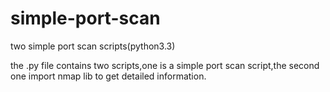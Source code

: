 simple-port-scan
================

two simple port scan scripts(python3.3)

the .py file contains two scripts,one is a simple port scan script,the second one import nmap lib to get detailed information.
